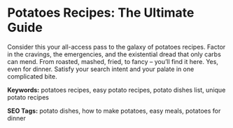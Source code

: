 # Potatoes Recipes: The Ultimate Guide

Consider this your all-access pass to the galaxy of potatoes recipes. Factor in the cravings, the emergencies, and the existential dread that only carbs can mend. From roasted, mashed, fried, to fancy – you’ll find it here. Yes, even for dinner. Satisfy your search intent and your palate in one complicated bite.

**Keywords:** potatoes recipes, easy potato recipes, potato dishes list, unique potato recipes

**SEO Tags:** potato dishes, how to make potatoes, easy meals, potatoes for dinner